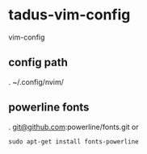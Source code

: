 # tadus-vim-config
vim-config


## config path
. ~/.config/nvim/

## powerline fonts
. git@github.com:powerline/fonts.git
or
```shell
sudo apt-get install fonts-powerline
```
